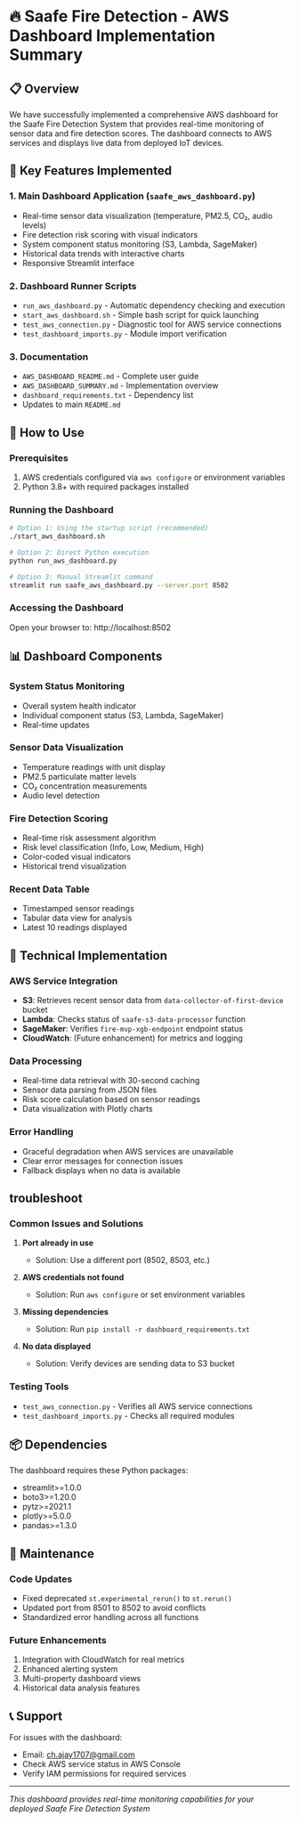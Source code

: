 # 🔥 Saafe Fire Detection - AWS Dashboard Implementation Summary

## 📋 Overview

We have successfully implemented a comprehensive AWS dashboard for the Saafe Fire Detection System that provides real-time monitoring of sensor data and fire detection scores. The dashboard connects to AWS services and displays live data from deployed IoT devices.

## 🎯 Key Features Implemented

### 1. Main Dashboard Application (`saafe_aws_dashboard.py`)
- Real-time sensor data visualization (temperature, PM2.5, CO₂, audio levels)
- Fire detection risk scoring with visual indicators
- System component status monitoring (S3, Lambda, SageMaker)
- Historical data trends with interactive charts
- Responsive Streamlit interface

### 2. Dashboard Runner Scripts
- `run_aws_dashboard.py` - Automatic dependency checking and execution
- `start_aws_dashboard.sh` - Simple bash script for quick launching
- `test_aws_connection.py` - Diagnostic tool for AWS service connections
- `test_dashboard_imports.py` - Module import verification

### 3. Documentation
- `AWS_DASHBOARD_README.md` - Complete user guide
- `AWS_DASHBOARD_SUMMARY.md` - Implementation overview
- `dashboard_requirements.txt` - Dependency list
- Updates to main `README.md`

## 🚀 How to Use

### Prerequisites
1. AWS credentials configured via `aws configure` or environment variables
2. Python 3.8+ with required packages installed

### Running the Dashboard
```bash
# Option 1: Using the startup script (recommended)
./start_aws_dashboard.sh

# Option 2: Direct Python execution
python run_aws_dashboard.py

# Option 3: Manual Streamlit command
streamlit run saafe_aws_dashboard.py --server.port 8502
```

### Accessing the Dashboard
Open your browser to: http://localhost:8502

## 📊 Dashboard Components

### System Status Monitoring
- Overall system health indicator
- Individual component status (S3, Lambda, SageMaker)
- Real-time updates

### Sensor Data Visualization
- Temperature readings with unit display
- PM2.5 particulate matter levels
- CO₂ concentration measurements
- Audio level detection

### Fire Detection Scoring
- Real-time risk assessment algorithm
- Risk level classification (Info, Low, Medium, High)
- Color-coded visual indicators
- Historical trend visualization

### Recent Data Table
- Timestamped sensor readings
- Tabular data view for analysis
- Latest 10 readings displayed

## 🔧 Technical Implementation

### AWS Service Integration
- **S3**: Retrieves recent sensor data from `data-collector-of-first-device` bucket
- **Lambda**: Checks status of `saafe-s3-data-processor` function
- **SageMaker**: Verifies `fire-mvp-xgb-endpoint` endpoint status
- **CloudWatch**: (Future enhancement) for metrics and logging

### Data Processing
- Real-time data retrieval with 30-second caching
- Sensor data parsing from JSON files
- Risk score calculation based on sensor readings
- Data visualization with Plotly charts

### Error Handling
- Graceful degradation when AWS services are unavailable
- Clear error messages for connection issues
- Fallback displays when no data is available

##  troubleshoot

### Common Issues and Solutions

1. **Port already in use**
   - Solution: Use a different port (8502, 8503, etc.)

2. **AWS credentials not found**
   - Solution: Run `aws configure` or set environment variables

3. **Missing dependencies**
   - Solution: Run `pip install -r dashboard_requirements.txt`

4. **No data displayed**
   - Solution: Verify devices are sending data to S3 bucket

### Testing Tools
- `test_aws_connection.py` - Verifies all AWS service connections
- `test_dashboard_imports.py` - Checks all required modules

## 📦 Dependencies

The dashboard requires these Python packages:
- streamlit>=1.0.0
- boto3>=1.20.0
- pytz>=2021.1
- plotly>=5.0.0
- pandas>=1.3.0

## 🔄 Maintenance

### Code Updates
- Fixed deprecated `st.experimental_rerun()` to `st.rerun()`
- Updated port from 8501 to 8502 to avoid conflicts
- Standardized error handling across all functions

### Future Enhancements
1. Integration with CloudWatch for real metrics
2. Enhanced alerting system
3. Multi-property dashboard views
4. Historical data analysis features

## 📞 Support

For issues with the dashboard:
- Email: ch.ajay1707@gmail.com
- Check AWS service status in AWS Console
- Verify IAM permissions for required services

---
*This dashboard provides real-time monitoring capabilities for your deployed Saafe Fire Detection System*
